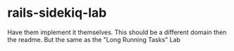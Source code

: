 # rails-sidekiq-lab

Have them implement it themselves. This should be a different domain then the readme. But the same as the "Long Running Tasks" Lab

